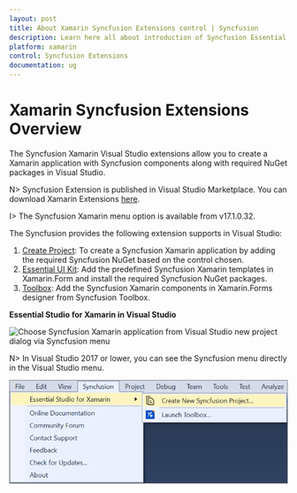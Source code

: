 ```yaml
---
layout: post
title: About Xamarin Syncfusion Extensions control | Syncfusion
description: Learn here all about introduction of Syncfusion Essential Studio Xamarin Extensions control, its elements and more.
platform: xamarin
control: Syncfusion Extensions
documentation: ug
---
```


# Xamarin Syncfusion Extensions Overview

The Syncfusion Xamarin Visual Studio extensions allow you to create a Xamarin application with Syncfusion components along with required NuGet packages in Visual Studio.

N> Syncfusion Extension is published in Visual Studio Marketplace. You can download Xamarin Extensions [here](https://marketplace.visualstudio.com/items?itemName=SyncfusionInc.XamarinExtension).

I> The Syncfusion Xamarin  menu option is available from v17.1.0.32.

The Syncfusion provides the following extension supports in Visual Studio:

1.	[Create Project](create-project): To create a Syncfusion Xamarin application by adding the required Syncfusion NuGet based on the control chosen.
2.	[Essential UI Kit](essential-ui-kit): Add the predefined Syncfusion Xamarin templates in Xamarin.Form and install the required Syncfusion NuGet packages.
3.	[Toolbox](toolbox-control): Add the Syncfusion Xamarin components in Xamarin.Forms designer from Syncfusion Toolbox.


**Essential Studio for Xamarin in Visual Studio**

![Choose Syncfusion Xamarin application from Visual Studio new project dialog via Syncfusion menu](syncfusion-project-templates-images/syncfusion-menu-project-template.png)

N> In Visual Studio 2017 or lower, you can see the Syncfusion menu directly in the Visual Studio menu.

![Syncfusion Menu when No project selected in Visual Studio](overview_images/syncfusion-menu-selected-in-visual-studio-project.png)


